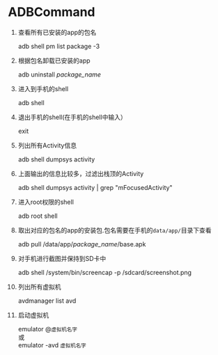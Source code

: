 # ADBCommand

1. 查看所有已安装的app的包名

    adb shell pm list package -3
	
2. 根据包名卸载已安装的app
	
    adb uninstall *package_name*
	
3. 进入到手机的shell

    adb shell

4. 退出手机的shell(在手机的shell中输入）

    exit
    
5. 列出所有Activity信息

    adb shell dumpsys activity
    
6. 上面输出的信息比较多，过滤出栈顶的Activity

    adb shell dumpsys activity | grep "mFocusedActivity"
    
7. 进入root权限的shell

    adb root shell
    
8. 取出对应的包名的app的安装包.包名需要在手机的`data/app/`目录下查看

    adb pull /data/app/*package_name*/base.apk
    
9. 对手机进行截图并保持到SD卡中

    adb shell /system/bin/screencap -p /sdcard/screenshot.png

10. 列出所有虚拟机

    avdmanager list avd
    
11. 启动虚拟机

    emulator @`虚拟机名字`    
    或    
    emulator -avd `虚拟机名字`

